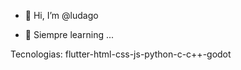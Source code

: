 - 👋 Hi, I’m @ludago

- 🌱 Siempre  learning ...

Tecnologias: flutter-html-css-js-python-c-c++-godot 


<!---
ludago/ludago is a ✨ special ✨ repository because its `README.md` (this file) appears on your GitHub profile.
You can click the Preview link to take a look at your changes.
--->

